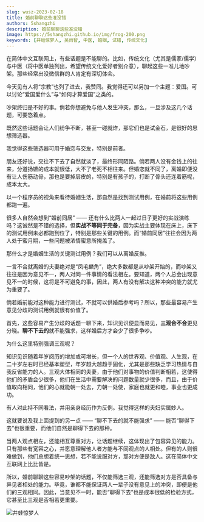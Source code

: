```yaml
---
slug: wusz-2023-02-18
title: 婚前聊聊这些准没错
authors: 5shangzhi
description: 婚前聊聊这些准没错
image: https://5shangzhi.github.io/img/frog-200.png
keywords: [井蛙惊梦人, 吴尚智, 中医, 婚姻, 试错, 传统文化]
---
```


在简体中文互联网上，有些话题是不能聊的。比如，传统文化（尤其是儒家/儒学）与中医（将中医单独列出，希望传统文化爱好者别介意），聊起这些一准儿地吵架。那些经常出没微信群的人肯定有深切体会。

今天见有人将“宗教”也列了进去，我赞同。我觉得还可以另加一个主题：爱国。可以讨论“爱国爱什么”与“如何才算爱国”之类的。

吵架终归是不好的事。倘若你想避免与他人发生冲突，那么，一旦涉及这几个话题，可要悠着点。

既然这些话题会让人们纷争不断，甚至一碰就炸，那它们也是试金石，是很好的思想筛选器。

我觉得这些筛选器可用于婚恋与交友，特别是前者。

朋友还好说，交往不下去了自然就淡了，最终形同陌路。倘若两人没有金钱上的往来，分道扬镳的成本就很低，大不了老死不相往来。但婚恋就不同了，离婚即便没有让人伤筋动骨，那也是要掉层皮的，特别是有孩子的，打断了骨头还连着筋呢，成本太大。

以一个程序员的视角来看待婚姻生活，那自然是找到测试用例，在婚前将这些用例都跑一遍。

很多人自然会想到“婚前同居” —— 还有什么比两人一起过日子更好的实战演练吗？这诚然是不错的选择，但**实战不等同于完备**，因为实战主要体现在床上，床下的测试用例未必都跑到位了，特别是那些关键的用例。而“婚前同居”往往会因为两人处于蜜月期，一些问题被浓情蜜意所掩盖了。

那什么才是婚姻生活的关键测试用例？我们可以从离婚反推。

一言不合就离婚的夫妻绝对是“凤毛麟角”，绝大多数都是从吵架开始的，而吵架又往往是因为意见不一，两人对同一件事情的看法相左。要知道，两个人总会出现意见不一的时候，这将是不可避免的事，因此，两人有没有解决这种冲突的能力就尤为重要了。

倘若婚前能对这种能力进行测试，不就可以供婚后参考吗？所以，那些最容易产生意见分歧的测试用例就很有价值了。

首先，这些容易产生分歧的话题一聊下来，知识见识便显而易见，**三观合不合**更见分晓。**聊不下去的**就不能强求，这样婚后方才会少了很多争吵。

为什么这里特别强调三观呢？

知识见识随着年岁阅历的增加或可增长，但一个人的世界观、价值观、人生观，在二十岁左右时已经基本塑型，年岁越大越趋于固化，尤其是那些缺乏学习热情与自我反省能力的人。三观大体相同的夫妻，由于他们对事物的价值判断相若，这使得他们的矛盾会少很多，他们在生活中需要解决的问题数量就少很多，而且，由于价值取向相同，他们的心就能朝一处去，力朝一处使，家庭也就更和睦，事业也更成功。

有人对此持不同看法，并用亲身经历作为反例。我觉得这样的夫妇实属妙人。

这就要说及我上面提到的另一点 —— “聊不下去的就不能强求” —— 能否“聊得下去”也很重要，而他们自然是聊得下去的那种。

当两人观点相左，还能相互尊重对方，让话题继续，这体现出了包容异见的能力。只有那些有宽容之心，并愿意理解他人者方能与不同观点的人相处。但有的人则很难做到，他们总想着统一思想，若不能说服对方，那对方便是敌人。这在简体中文互联网上比比皆是。

所以，婚前聊聊这些容易吵架的话题，不仅能筛选三观，还能筛选对方是否具备与异见者相处的能力。毕竟，谁都不能保证两人一辈子没有意见上的冲突，即便是他们的三观相同。因此，当意见不一时，能否“聊得下去”也是成本很低的检验方式，它甚至比三观是否相若更重要。

![井蛙惊梦人](https://5shangzhi.github.io/img/frog.jpeg)
